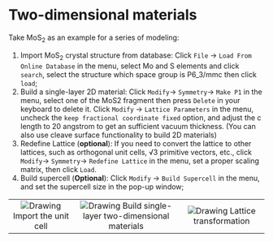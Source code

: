 # Two-dimensional materials

Take MoS<sub>2</sub> as an example for a series of modeling:

1. Import MoS<sub>2</sub> crystal structure from database: Click `File` → `Load From Online Database` in the menu, select Mo and S elements and click `search`, select the structure which space group is P6_3/mmc then click `load`;
2. Build a single-layer 2D material: Click `Modify`→ `Symmetry`→ `Make P1` in the menu, select one of the MoS2 fragment then press `Delete` in your keyboard to delete it. Click `Modify` → `Lattice Parameters` in the menu,  uncheck the `keep fractional coordinate fixed` option, and adjust the c length to 20 angstrom to get an sufficient vacuum thickness. (You can also use cleave surface functionality to build 2D materials)
3. Redefine Lattice (**optional**): If you need to convert the lattice to other lattices, such as orthogonal unit cells, √3 primitive vectors, etc., click `Modify`→ `Symmetry`→ `Redefine Lattice` in the menu, set a proper scaling matrix, then click `Load`.
4. Build supercell (**Optional**): Click `Modify` → `Build Supercell` in the menu, and set the supercell size in the pop-up window;


<table><tr>
    <td> 
        <center>
            <img src={require('./nested/qstudio_example_2d1.png').default} alt="Drawing" />
            <font>Import the unit cell</font>
        </center>
    </td>
    <td> 
        <center>
            <img src={require('./nested/qstudio_example_2d2.png').default} alt="Drawing" />
            <font>Build single-layer two-dimensional materials</font>
        </center>
    </td>
    <td> 
        <center>
            <img src={require('./nested/qstudio_example_2d3.png').default} alt="Drawing" />
            <font>Lattice transformation</font>
        </center>
    </td>
</tr></table>